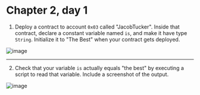 # Chapter 2, day 1

1. Deploy a contract to account `0x03` called "JacobTucker". Inside that contract, declare a constant variable named `is`, and make it have type `String`. Initialize it to "The Best" when your contract gets deployed.

![image](https://user-images.githubusercontent.com/36101925/192122433-9b7c55fa-8682-409b-8f1d-fade9dc6a743.png)

---

2. Check that your variable `is` actually equals "the best" by executing a script to read that variable. Include a screenshot of the output.

![image](https://user-images.githubusercontent.com/36101925/192122475-4815ecc8-d0cc-420b-8b04-d59a9f751921.png)
